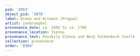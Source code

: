 ```yaml
---
pid: '4953'
object_pid: '3078'
label: Diana and Actaeon (Prague)
artist: janbrueghel
provenance_date: ca. 1692 to ca. 1706
provenance_location: Vienna
provenance_text: Possbily Vienna and Nový Falkenburk Castle
collection: provenance
order: '0384'
---
```

